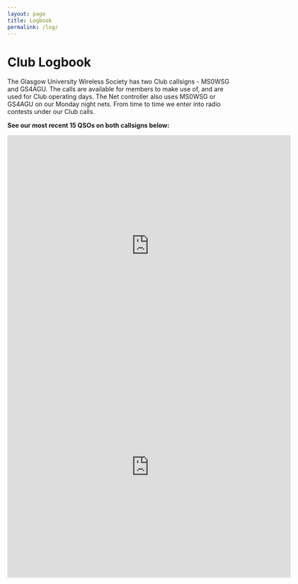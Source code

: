 ```yaml
---
layout: page
title: Logbook
permalink: /log/
---
```


# Club Logbook

The Glasgow University Wireless Society has two Club callsigns - MS0WSG and GS4AGU. The calls are available for members to make use of, and are used for Club operating days. The Net controller also uses MS0WSG or GS4AGU on our Monday night nets. From time to time we enter into radio contests under our Club calls.

**See our most recent 15 QSOs on both callsigns below:**

<iframe align="top" frameborder="0" height="500" scrolling="yes" src="https://logbook.qrz.com/lbstat/GS4AGU/" width="640"></iframe>

<iframe align="top" frameborder="0" height="500" scrolling="yes" src="https://logbook.qrz.com/lbstat/MS0WSG/" width="640"></iframe>
